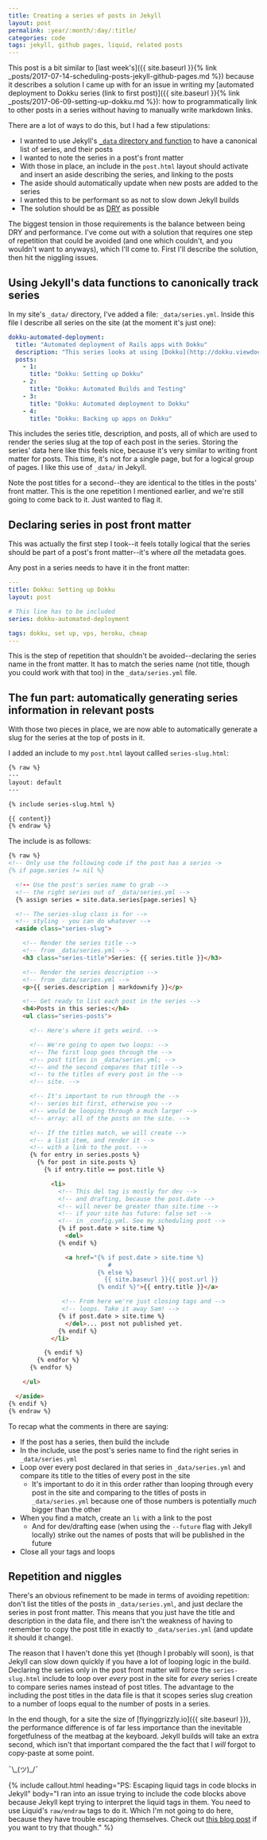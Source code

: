 ```yaml
---
title: Creating a series of posts in Jekyll
layout: post
permalink: :year/:month/:day/:title/
categories: code
tags: jekyll, github pages, liquid, related posts
---
```


This post is a bit similar to [last week's]({{ site.baseurl }}{% link _posts/2017-07-14-scheduling-posts-jekyll-github-pages.md %}) because it describes a solution I came up with for an issue in writing my [automated deployment to Dokku series (link to first post)]({{ site.baseurl }}{% link _posts/2017-06-09-setting-up-dokku.md %}): how to programmatically link to other posts in a series without having to manually write markdown links.

<!-- more -->

There are a lot of ways to do this, but I had a few stipulations:

- I wanted to use Jekyll's [`_data` directory and function](https://jekyllrb.com/docs/datafiles/) to have a canonical list of series, and their posts
- I wanted to note the series in a post's front matter
- With those in place, an include in the `post.html` layout should activate and insert an aside describing the series, and linking to the posts
- The aside should automatically update when new posts are added to the series
- I wanted this to be performant so as not to slow down Jekyll builds
- The solution should be as [DRY](https://en.wikipedia.org/wiki/Don%27t_repeat_yourself) as possible

The biggest tension in those requirements is the balance between being DRY and performance. I've come out with a solution that requires one step of repetition that could be avoided (and one which couldn't, and you wouldn't want to anyways), which I'll come to. First I'll describe the solution, then hit the niggling issues.

## Using Jekyll's data functions to canonically track series

In my site's `_data/` directory, I've added a file: `_data/series.yml`. Inside this file I describe all series on the site (at the moment it's just one):

```yaml
dokku-automated-deployment:
  title: "Automated deployment of Rails apps with Dokku"
  description: "This series looks at using [Dokku](http://dokku.viewdocs.io/dokku/) to deploy (Rails) apps. The concepts should hold regardless of what language/framework you're using, though some of my examples may be Rails specific."
  posts:
    - 1:
      title: "Dokku: Setting up Dokku"
    - 2:
      title: "Dokku: Automated Builds and Testing"
    - 3:
      title: "Dokku: Automated deployment to Dokku"
    - 4:
      title: "Dokku: Backing up apps on Dokku"
```

This includes the series title, description, and posts, all of which are used to render the series slug at the top of each post in the series. Storing the series' data here like this feels nice, because it's very similar to writing front matter for posts. This time, it's not for a single page, but for a logical group of pages. I like this use of `_data/` in Jekyll.

Note the post titles for a second--they are identical to the titles in the posts' front matter. This is the one repetition I mentioned earlier, and we're still going to come back to it. Just wanted to flag it.

## Declaring series in post front matter

This was actually the first step I took--it feels totally logical that the series should be part of a post's front matter--it's where *all* the metadata goes.

Any post in a series needs to have it in the front matter:

```yaml
---
title: Dokku: Setting up Dokku
layout: post

# This line has to be included
series: dokku-automated-deployment

tags: dokku, set up, vps, heroku, cheap
---
```

This is the step of repetition that shouldn't be avoided--declaring the series name in the front matter. It has to match the series name (not title, though you could work with that too) in the `_data/series.yml` file.

## The fun part: automatically generating series information in relevant posts

With those two pieces in place, we are now able to automatically generate a slug for the series at the top of posts in it.

I added an include to my `post.html` layout callled `series-slug.html`:

```html
{% raw %}
---
layout: default
---

{% include series-slug.html %}

{{ content}}
{% endraw %}
```

The include is as follows:

```html
{% raw %}
<!-- Only use the following code if the post has a series ->
{% if page.series != nil %}

  <!-- Use the post's series name to grab -->
  <!-- the right series out of _data/series.yml -->
  {% assign series = site.data.series[page.series] %}

  <!-- The series-slug class is for -->
  <!-- styling - you can do whatever -->
  <aside class="series-slug">

    <!-- Render the series title -->
    <!-- from _data/series.yml -->
    <h3 class="series-title">Series: {{ series.title }}</h3>

    <!-- Render the series description -->
    <!-- from _data/series.yml -->
    <p>{{ series.description | markdownify }}</p>

    <!-- Get ready to list each post in the series -->
    <h4>Posts in this series:</h4>
    <ul class="series-posts">

      <!-- Here's where it gets weird. -->

      <!-- We're going to open two loops: -->
      <!-- The first loop goes through the -->
      <!-- post titles in _data/series.yml; -->
      <!-- and the second compares that title -->
      <!-- to the titles of every post in the -->
      <!-- site. -->

      <!-- It's important to run through the -->
      <!-- series bit first, otherwise you -->
      <!-- would be looping through a much larger -->
      <!-- array: all of the posts on the site. -->

      <!-- If the titles match, we will create -->
      <!-- a list item, and render it -->
      <!-- with a link to the post. -->
      {% for entry in series.posts %}
        {% for post in site.posts %}
          {% if entry.title == post.title %}

            <li>
              <!-- This del tag is mostly for dev -->
              <!-- and drafting, because the post.date -->
              <!-- will never be greater than site.time -->
              <!-- if your site has future: false set -->
              <!-- in _config.yml. See my scheduling post -->
              {% if post.date > site.time %}
                <del>
              {% endif %}

                <a href="{% if post.date > site.time %}
                            #
                         {% else %}
                           {{ site.baseurl }}{{ post.url }}
                         {% endif %}">{{ entry.title }}</a>

               <!-- From here we're just closing tags and -->
               <!-- loops. Take it away Sam! -->
              {% if post.date > site.time %}
                </del>... post not published yet.
              {% endif %}
            </li>

          {% endif %}
        {% endfor %}
      {% endfor %}

    </ul>

  </aside>
{% endif %}
{% endraw %}
```

To recap what the comments in there are saying:

- If the post has a series, then build the include
- In the include, use the post's series name to find the right series in `_data/series.yml`
- Loop over every post declared in that series in `_data/series.yml` and compare its title to the titles of every post in the site
  - It's important to do it in this order rather than looping through every post in the site and comparing to the titles of posts in `_data/series.yml` because one of those numbers is potentially *much* bigger than the other
- When you find a match, create an `li` with a link to the post
  - And for dev/drafting ease (when using the `--future` flag with Jekyll locally) strike out the names of posts that will be published in the future
- Close all your tags and loops

## Repetition and niggles

There's an obvious refinement to be made in terms of avoiding repetition: don't list the titles of the posts in `_data/series.yml`, and just declare the series in post front matter. This means that you just have the title and description in the data file, and there isn't the weakness of having to remember to copy the post title in exactly to `_data/series.yml` (and update it should it change).

The reason that I haven't done this yet (though I probably will soon), is that Jekyll can slow down quickly if you have a lot of looping logic in the build. Declaring the series only in the post front matter will force the `series-slug.html` include to loop over *every* post in the site for *every* series I create to compare series names instead of post titles. The advantage to the including the post titles in the data file is that it scopes series slug creation to a number of loops equal to the number of posts in a series.

In the end though, for a site the size of [flyinggrizzly.io]({{ site.baseurl }}), the performance difference is of far less importance than the inevitable forgetfulness of the meatbag at the keyboard. Jekyll builds will take an extra second, which isn't that important compared the the fact that I *will* forgot to copy-paste at some point.


¯\\\_(ツ)_/¯




{% include callout.html
   heading="PS: Escaping liquid tags in code blocks in Jekyll"
   body="I ran into an issue trying to include the code blocks above because Jekyll kept trying to interpret the liquid tags in them. You need to use Liquid's `raw/endraw` tags to do it. Which I'm not going to do here, because they have trouble escaping themselves. Check out [this blog post](http://blog.slaks.net/2013-06-10/jekyll-endraw-in-code/) if you want to try that though."
%}
